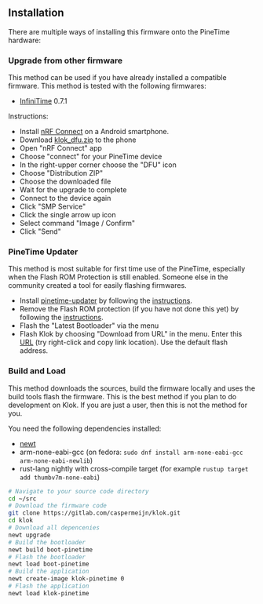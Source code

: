 <!--
SPDX-License-Identifier: CC-BY-SA-4.0
Copyright (C) 2020 Casper Meijn <casper@meijn.net>

This work is licensed under the Creative Commons Attribution-ShareAlike 4.0 International License. 
To view a copy of this license, visit http://creativecommons.org/licenses/by-sa/4.0/ or 
  send a letter to Creative Commons, PO Box 1866, Mountain View, CA 94042, USA.
-->

Installation
------------
There are multiple ways of installing this firmware onto the PineTime hardware:

### Upgrade from other firmware
This method can be used if you have already installed a compatible firmware. This method is tested with the following 
firmwares:
- [InfiniTime](https://github.com/JF002/Pinetime/) 0.7.1

Instructions:
- Install [nRF Connect](https://play.google.com/store/apps/details?id=no.nordicsemi.android.mcp) on a Android smartphone.
- Download [klok_dfu.zip](https://gitlab.com/caspermeijn/klok/-/jobs/artifacts/master/raw/dfu/klok_dfu.zip?job=package) to the phone
- Open "nRF Connect" app
- Choose "connect" for your PineTime device
- In the right-upper corner choose the "DFU" icon
- Choose "Distribution ZIP"
- Choose the downloaded file
- Wait for the upgrade to complete
- Connect to the device again
- Click "SMP Service"
- Click the single arrow up icon
- Select command "Image / Confirm"
- Click "Send"

### PineTime Updater
This method is most suitable for first time use of the PineTime, especially when the Flash ROM Protection is still 
enabled. Someone else in the community created a tool for easily flashing firmwares. 

- Install [pinetime-updater](https://github.com/lupyuen/pinetime-updater) by following the [instructions](https://github.com/lupyuen/pinetime-updater#how-to-run).
- Remove the Flash ROM protection (if you have not done this yet) by following the [instructions](https://github.com/lupyuen/pinetime-updater#remove-flash-rom-protection).
- Flash the "Latest Bootloader" via the menu
- Flash Klok by choosing "Download from URL" in the menu. Enter this [URL](https://gitlab.com/caspermeijn/klok/-/jobs/artifacts/master/raw/bin/targets/klok-pinetime/app/apps/klok/klok.img?job=build)
    (try right-click and copy link location). Use the default flash address.

### Build and Load
This method downloads the sources, build the firmware locally and uses the build tools flash the firmware. This is the
best method if you plan to do development on Klok. If you are just a user, then this is not the method for you.

You need the following dependencies installed:

- [newt](https://mynewt.apache.org/latest/get_started/index.html) 
- arm-none-eabi-gcc (on fedora: `sudo dnf install arm-none-eabi-gcc arm-none-eabi-newlib`)
- rust-lang nightly with cross-compile target (for example `rustup target add thumbv7m-none-eabi`)

```bash
# Navigate to your source code directory
cd ~/src
# Download the firmware code
git clone https://gitlab.com/caspermeijn/klok.git
cd klok
# Download all depencenies
newt upgrade
# Build the bootloader
newt build boot-pinetime
# Flash the bootloader
newt load boot-pinetime
# Build the application
newt create-image klok-pinetime 0
# Flash the application
newt load klok-pinetime
```  
